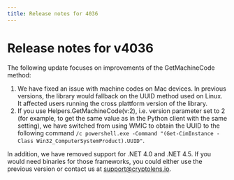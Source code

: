 ```yaml
---
title: Release notes for 4036
---
```


# Release notes for v4036

The following update focuses on improvements of the GetMachineCode method:

1. We have fixed an issue with machine codes on Mac devices. In previous versions, the library would fallback on the UUID method used on Linux. It affected users running the cross plattform version of the library.
2. If you use Helpers.GetMachineCode(v:2), i.e. version parameter set to 2 (for example, to get the same value as in the Python client with the same setting), we have switched from using WMIC to obtain the UUID to the following command `/c powershell.exe -Command "(Get-CimInstance -Class Win32_ComputerSystemProduct).UUID"`.

In addition, we have removed support for .NET 4.0 and .NET 4.5. If you would need binaries for those frameworks, you could either use the previous version or contact us at support@cryptolens.io.